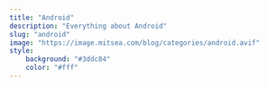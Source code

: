 ```yaml
---
title: "Android"
description: "Everything about Android"
slug: "android"
image: "https://image.mitsea.com/blog/categories/android.avif"
style:
    background: "#3ddc84"
    color: "#fff"
---
```

